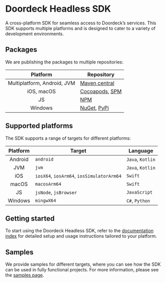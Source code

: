 # Doordeck Headless SDK
A cross-platform SDK for seamless access to Doordeck’s services. This SDK supports multiple platforms and is designed to cater to a variety of development environments.

## Packages
We are publishing the packages to multiple repositories:

|          Platform           | Repository                                                                                                             |
|:---------------------------:|------------------------------------------------------------------------------------------------------------------------|
| Multiplatform, Android, JVM | [Maven central](https://central.sonatype.com/namespace/com.doordeck.headless.sdk)                                      |
|         iOS, macOS          | [Cocoapods](https://cocoapods.org/pods/DoordeckSDK), [SPM](https://github.com/doordeck/doordeck-headless-sdk-spm)      |
|             JS              | [NPM](https://www.npmjs.com/package/@doordeck/doordeck-headless-sdk)                                                   |
|           Windows           | [NuGet](https://www.nuget.org/packages/Doordeck.Headless.Sdk), [PyPi](https://pypi.org/project/doordeck-headless-sdk/) |

## Supported platforms
The SDK supports a range of targets for different platforms:

| Platform | Target                                    | Language          |
|:--------:|-------------------------------------------|-------------------|
| Android  | `android`                                 | `Java`, `Kotlin`  |
|   JVM    | `jvm`                                     | `Java`, `Kotlin`  |
|   iOS    | `iosX64`, `iosArm64`, `iosSimulatorArm64` | `Swift`           |
|  macOS   | `macosArm64`                              | `Swift`           |
|    JS    | `jsNode`, `jsBrowser`                     | `JavaScript`      |
| Windows  | `mingwX64`                                | `C#`, `Python`    |

## Getting started
To start using the Doordeck Headless SDK, refer to the [documentation index](https://github.com/doordeck/doordeck-headless-sdk/blob/main/docs/01_INDEX.md#index) for detailed setup and usage instructions tailored to your platform.

## Samples
We provide samples for different targets, where you can see how the SDK can be used in fully functional projects. For more information, please see the [samples page](https://github.com/doordeck/doordeck-headless-sdk/blob/main/docs/15_SAMPLES.md). 